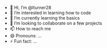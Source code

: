 - 👋 Hi, I’m @lturner28
- 👀 I’m interested in learning how to code
- 🌱 I’m currently learning the basics
- 💞️ I’m looking to collaborate on a few projects
- 📫 How to reach me 
- 😄 Pronouns: ...
- ⚡ Fun fact: ...

<!---
lturner28/lturner28 is a ✨ special ✨ repository because its `README.md` (this file) appears on your GitHub profile.
You can click the Preview link to take a look at your changes.
--->
